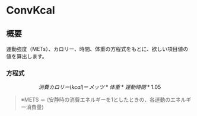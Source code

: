 # ConvKcal

## 概要
運動強度（METs）、カロリー、時間、体重の方程式をもとに、欲しい項目値の値を算出します。


### 方程式

```math
消費カロリー(kcal) ＝ メッツ * 体重 * 運動時間 * 1.05
```

> ※METS	＝	(安静時の消費エネルギーを1としたときの、各運動のエネルギー消費量)